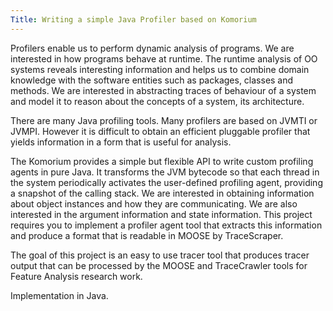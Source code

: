 ```yaml
---
Title: Writing a simple Java Profiler based on Komorium 
---
```


Profilers enable us to perform dynamic analysis of programs. We are interested in how programs behave at runtime. The runtime analysis of OO systems reveals interesting information and helps us to combine domain knowledge with the software entities such as packages, classes and methods. 
We are interested in abstracting traces of behaviour of a system and model it to reason about the concepts of a system, its architecture. 

There are many Java profiling tools. Many profilers are based on JVMTI or JVMPI. However it is difficult to obtain an efficient pluggable profiler that yields information in a form that is useful for analysis. 

The Komorium provides a simple but flexible API to write custom profiling agents in pure Java. It transforms the JVM bytecode so that each thread in the system periodically activates the user-defined profiling agent, providing a snapshot of the calling stack. 
We are interested in obtaining information about object instances and how they are communicating. We are also interested in the argument information and state information. This project requires you to implement a profiler agent tool that extracts this information and produce a format that is readable in MOOSE by TraceScraper. 

The goal of this project is an easy to use tracer tool that produces tracer output that can be processed by the MOOSE and TraceCrawler tools for Feature Analysis research work. 

Implementation in Java.
